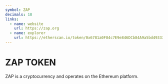 ```yaml
---
symbol: ZAP
decimals: 18
links:
  - name: website
    url: https://zap.org
  - name: explorer
    url: https://etherscan.io/token/0x6781a0F84c7E9e846DCb84A9a5bd49333067b104
---
```


# ZAP TOKEN

ZAP is a cryptocurrency and operates on the Ethereum platform.

